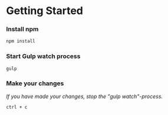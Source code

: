 # Getting Started

### Install npm

```sh
npm install
```

### Start Gulp watch process

```sh
gulp
```

### Make your changes
*If you have made your changes, stop the "gulp watch"-process.*

```sh
ctrl + c
```
